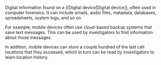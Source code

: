 Digital information found on a [[Digital device|Digital device]], often used in computer forensics. It can include emails, audio files, metadata, databases, spreadsheets, system logs, and so on.

For example, mobile devices often use cloud-based backup systems that save text messages. This can be used by investigators to find information about those messages.

In addition, mobile devices can store a couple hundred of the last cell locations that they accessed, which in turn can be read by investigators to learn location history.